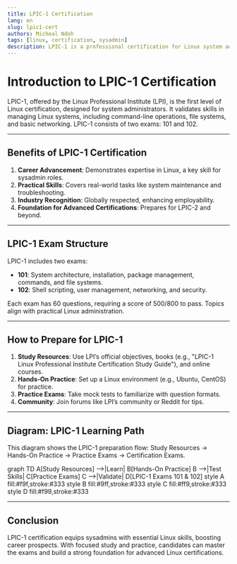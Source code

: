 ```yaml
---
title: LPIC-1 Certification
lang: en
slug: lpic1-cert
authors: Micheal Ndoh
tags: [linux, certification, sysadmin]
description: LPIC-1 is a professional certification for Linux system administrators, validating foundational skills in Linux system management.
---
```


# Introduction to LPIC-1 Certification

LPIC-1, offered by the Linux Professional Institute (LPI), is the first level of Linux certification, designed for system administrators. It validates skills in managing Linux systems, including command-line operations, file systems, and basic networking. LPIC-1 consists of two exams: 101 and 102.

---
## Benefits of LPIC-1 Certification

1. **Career Advancement**: Demonstrates expertise in Linux, a key skill for sysadmin roles.
2. **Practical Skills**: Covers real-world tasks like system maintenance and troubleshooting.
3. **Industry Recognition**: Globally respected, enhancing employability.
4. **Foundation for Advanced Certifications**: Prepares for LPIC-2 and beyond.

---
## LPIC-1 Exam Structure

LPIC-1 includes two exams:
- **101**: System architecture, installation, package management, commands, and file systems.
- **102**: Shell scripting, user management, networking, and security.

Each exam has 60 questions, requiring a score of 500/800 to pass. Topics align with practical Linux administration.

---
## How to Prepare for LPIC-1

1. **Study Resources**: Use LPI’s official objectives, books (e.g., "LPIC-1 Linux Professional Institute Certification Study Guide"), and online courses.
2. **Hands-On Practice**: Set up a Linux environment (e.g., Ubuntu, CentOS) for practice.
3. **Practice Exams**: Take mock tests to familiarize with question formats.
4. **Community**: Join forums like LPI’s community or Reddit for tips.

---
## Diagram: LPIC-1 Learning Path

This diagram shows the LPIC-1 preparation flow: Study Resources → Hands-On Practice → Practice Exams → Certification Exams.

<xaiArtifact artifact_id="a03f46aa-2e12-4e74-b36d-dd270bfd2046" artifact_version_id="1e8fafd1-e6ba-4423-972b-55a68cbd3b6c" title="lpic1-learning-path.mmd" contentType="text/mermaid">
graph TD
    A[Study Resources] -->|Learn| B[Hands-On Practice]
    B -->|Test Skills| C[Practice Exams]
    C -->|Validate| D[LPIC-1 Exams 101 & 102]
    style A fill:#f9f,stroke:#333
    style B fill:#9ff,stroke:#333
    style C fill:#ff9,stroke:#333
    style D fill:#f99,stroke:#333
</xaiArtifact>

---
## Conclusion

LPIC-1 certification equips sysadmins with essential Linux skills, boosting career prospects. With focused study and practice, candidates can master the exams and build a strong foundation for advanced Linux certifications.